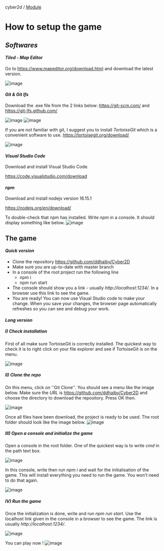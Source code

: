 cyber2d / [Module](./docs/modules.md)
# How to setup the game

## _Softwares_
#### _Tiled - Map Editor_

Go to https://www.mapeditor.org/download.html and download the latest version.

![image](https://user-images.githubusercontent.com/72042952/171312198-01488a32-3094-4786-93a4-01faa54ddc71.png)

#### _Git & Git lfs_

Download the .exe file from the 2 links below:
https://git-scm.com/ and https://git-lfs.github.com/

![image](https://user-images.githubusercontent.com/72042952/171312625-ce8eb34f-db49-4dd2-a53b-341a200b956d.png)
![image](https://user-images.githubusercontent.com/72042952/171312315-c9cd3fe9-c717-4675-9572-a9c4b45dad9d.png)


If you are not familiar with git, I suggest you to install _TortoiseGit_ which is a convenient software to use.
https://tortoisegit.org/download/

![image](https://user-images.githubusercontent.com/72042952/171312447-43432d00-4114-4e43-8082-47960f741e89.png)

#### _Visual Studio Code_
Download and install Visual Studio Code.

https://code.visualstudio.com/download

#### _npm_
Download and install nodejs version 16.15.1

https://nodejs.org/en/download/

To double-check that npm has installed. Write _npm_ in a console. It should display something like below.
![image](https://user-images.githubusercontent.com/72042952/171963988-863ee360-e815-4b63-bb17-0861254e1b7e.png)

## The game
#### _Quick version_

- Clone the repository https://github.com/ddhaiby/Cyber2D
- Make sure you are up-to-date with master branch
- In a console of the root project run the following line
  - npm i
  - npm run start
- The console should show you a link - usually _http://localhost:1234/_. In a browser use this link to see the game.
- You are ready! You can now use Visual Studio code to make your change. When you save your changes, the browser page automatically refreshes so you can see and debug your work.

#### _Long version_
##### I) Check installation
First of all make sure TortoiseGit is correctly installed. The quickest way to check it is to right click on your file explorer and see if TortoiseGit is on the menu.

![image](https://user-images.githubusercontent.com/72042952/171684368-fc06f14b-b2c7-4024-be54-3306c5849497.png)

##### II) Clone the repo
On this menu, click on ''Git Clone''. You should see a menu like the image below. Make sure the _URL_ is https://github.com/ddhaiby/Cyber2D and choose the directory to download the repository. Press OK then.

![image](https://user-images.githubusercontent.com/72042952/171685595-c23d9000-c138-44b1-965f-69dfc75061e2.png)

Once all files have been download, the project is ready to be used. The root folder should look like the image below.
![image](https://user-images.githubusercontent.com/72042952/172019490-9e1bc26b-e365-40f0-9de2-ff978ba6574c.png)

##### III) Open a console and initialize the game

Open a console in the root folder. One of the quickest way is to write _cmd_ in the path text box.

![image](https://user-images.githubusercontent.com/72042952/172019427-7a64c362-0894-4803-becf-c34dbf41daf5.png)

In this console, write then run _npm i_ and wait for the initialisation of the game. This will install everything you need to run the game. You won't need to do that again.

![image](https://user-images.githubusercontent.com/72042952/172019583-478d8228-e10c-4fb4-b295-9ccbe92bf7f5.png)

##### IV) Run the game
Once the initialization is done, write and run _npm run start_. Use the localhost link given in the console in a browser to see the game. The link is usually _http://localhost:1234/_.

![image](https://user-images.githubusercontent.com/72042952/172019645-edc3fef7-9474-43f5-9cf8-2af92a8d43d2.png)

You can play now !
![image](https://user-images.githubusercontent.com/72042952/172020414-0ede451e-962c-470c-ada1-d72b35e56cfe.png)
